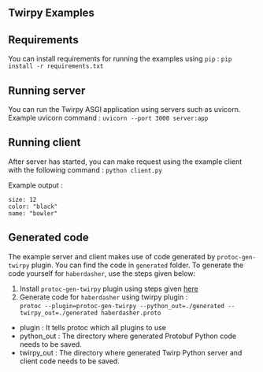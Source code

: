 ## Twirpy Examples

## Requirements
You can install requirements for running the examples using `pip` :
`pip install -r requirements.txt`

## Running server
You can run the Twirpy ASGI application using servers such as uvicorn.  
Example uvicorn command : `uvicorn --port 3000 server:app`

## Running client
After server has started, you can make request using the example client with the following command :
`python client.py`

Example output :
```
size: 12
color: "black"
name: "bowler"
```

## Generated code
The example server and client makes use of code generated by `protoc-gen-twirpy` plugin. You can find the code in `generated` folder. To generate the code yourself for `haberdasher`, use the steps given below:
1. Install `protoc-gen-twirpy` plugin using steps given [here](/protoc-gen-twirpy/README.md)
2. Generate code for `haberdasher` using twirpy plugin :  
`protoc --plugin=protoc-gen-twirpy --python_out=./generated --twirpy_out=./generated haberdasher.proto`  
  - plugin : It tells protoc which all plugins to use
  - python_out : The directory where generated Protobuf Python code needs to be saved.
  - twirpy_out : The directory where generated Twirp Python server and client code needs to be saved.
